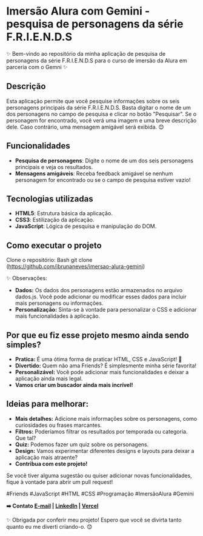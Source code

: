 # Imersão Alura com Gemini - pesquisa de personagens da série F.R.I.E.N.D.S

✨ Bem-vindo ao repositório da minha aplicação de pesquisa de personagens da série F.R.I.E.N.D.S para o curso de imersão da Alura em parceria com o Gemni ✨

## Descrição

Esta aplicação permite que você pesquise informações sobre os seis personagens principais da série F.R.I.E.N.D.S. Basta digitar o nome de um dos personagens no campo de pesquisa e clicar no botão "Pesquisar". Se o personagem for encontrado, você verá uma imagem e uma breve descrição dele. Caso contrário, uma mensagem amigável será exibida. 😊

## Funcionalidades

- **Pesquisa de personagens**: Digite o nome de um dos seis personagens principais e veja os resultados.
- **Mensagens amigáveis**: Receba feedback amigável se nenhum personagem for encontrado ou se o campo de pesquisa estiver vazio!

## Tecnologias utilizadas

- **HTML5**: Estrutura básica da aplicação.
- **CSS3**: Estilização da aplicação.
- **JavaScript**: Lógica de pesquisa e manipulação do DOM.

## Como executar o projeto

Clone o repositório:
Bash
git clone (https://github.com/ibrunaneves/imersao-alura-gemini)

✨ Observações:

- **Dados:** Os dados dos personagens estão armazenados no arquivo dados.js. 
Você pode adicionar ou modificar esses dados para incluir mais personagens ou informações.
- **Personalização:** Sinta-se à vontade para personalizar o CSS e adicionar mais funcionalidades à aplicação.

  
## Por que eu fiz esse projeto mesmo ainda sendo simples?

- **Pratica:** É uma ótima forma de praticar HTML, CSS e JavaScript! 🥰
- **Divertido:** Quem não ama Friends? É simplesmente minha série favorita!
- **Personalizável:** Você pode adicionar mais funcionalidades e deixar a aplicação ainda mais legal.
- **Vamos criar um buscador ainda mais incrível!**

## Ideias para melhorar:

- **Mais detalhes:** Adicione mais informações sobre os personagens, como curiosidades ou frases marcantes.
- **Filtros:** Poderíamos filtrar os resultados por temporada ou categoria. Que tal?
- **Quiz:** Podemos fazer um quiz sobre os personagens.
- **Design:** Vamos experimentar diferentes designs e layouts para deixar a aplicação mais atraente?
- **Contribua com este projeto!**

Se você tiver alguma sugestão ou quiser adicionar novas funcionalidades, fique à vontade para abrir um pull request!

#Friends #JavaScript #HTML #CSS #Programação #ImersãoAlura #Gemini

**➡️ Contato [E-mail](ibrunaneves@gmail.com) | [LinkedIn](https://www.linkedin.com/in/bruna-neves-757546100/) | [Vercel](https://imersao-alura-gemini-xi.vercel.app)**

✨ Obrigada por conferir meu projeto! Espero que você se divirta tanto quanto eu me diverti criando-o. 😊
